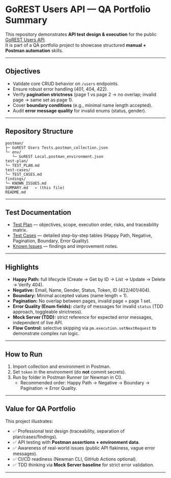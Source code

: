 # GoREST Users API — QA Portfolio Summary

This repository demonstrates **API test design & execution** for the public [GoREST Users API](https://gorest.co.in).  
It is part of a QA portfolio project to showcase structured **manual + Postman automation** skills.

---

## Objectives
- Validate core CRUD behavior on `/users` endpoints.
- Ensure robust error handling (401, 404, 422).
- Verify **pagination strictness** (page 1 vs page 2 → no overlap; invalid page → same set as page 1).
- Cover **boundary conditions** (e.g., minimal name length accepted).
- Audit **error message quality** for invalid enums (status, gender).

---

## Repository Structure
```
postman/
├─ GoREST Users Tests.postman_collection.json
└─ env/
   └─ GoREST Local.postman_environment.json
test-plan/
└─ TEST_PLAN.md
test-cases/
└─ TEST_CASES.md
findings/
└─ KNOWN_ISSUES.md
SUMMARY.md   ← (this file)
README.md
```

---

## Test Documentation
- [Test Plan](test-plan/TEST_PLAN.md) — objectives, scope, execution order, risks, and traceability matrix.  
- [Test Cases](test-cases/TEST_CASES.md) — detailed step-by-step tables (Happy Path, Negative, Pagination, Boundary, Error Quality).  
- [Known Issues](findings/KNOWN_ISSUES.md) — findings and improvement notes.

---

## Highlights
- **Happy Path:** full lifecycle (Create → Get by ID → List → Update → Delete → Verify 404).  
- **Negative:** Email, Name, Gender, Status, Token, ID (422/401/404).  
- **Boundary:** Minimal accepted values (name length = 1).  
- **Pagination:** No overlap between pages, invalid page = page 1 set.  
- **Error Quality (Enum fields):** clarity of messages for invalid `status` (TDD approach, toggleable strictness).  
- **Mock Server (TDD):** strict reference for expected error messages, independent of live API.
- **Flow Control:** selective skipping via `pm.execution.setNextRequest` to demonstrate complex run logic.

---

## How to Run
1. Import collection and environment in Postman.  
2. Set `token` in the environment (do **not** commit secrets).  
3. Run by folder in Postman Runner (or Newman in CI).  
   - Recommended order: Happy Path → Negative → Boundary → Pagination → Error Quality.  

---

## Value for QA Portfolio
This project illustrates:
- ✅ Professional test design (traceability, separation of plan/cases/findings).  
- ✅ API testing with **Postman assertions + environment data**.  
- ✅ Awareness of real-world issues (public API flakiness, vague error messages).  
- ✅ CI/CD readiness (Newman CLI, GitHub Actions optional).  
- ✅ TDD thinking via **Mock Server baseline** for strict error validation.  

---
